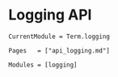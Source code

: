 # Logging API
```@meta
CurrentModule = Term.logging
```


```@index
Pages   = ["api_logging.md"]
```

```@autodocs
Modules = [logging]
```